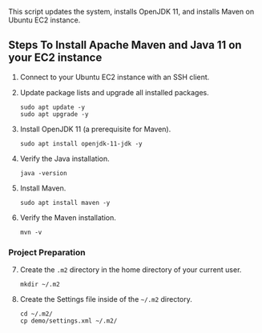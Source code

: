 This script updates the system, installs OpenJDK 11, and installs Maven on Ubuntu EC2 instance.

## Steps To Install Apache Maven and Java 11 on your EC2 instance

1. Connect to your Ubuntu EC2 instance with an SSH client.

2. Update package lists and upgrade all installed packages.

    ```
    sudo apt update -y
    sudo apt upgrade -y
    ```
3. Install OpenJDK 11 (a prerequisite for Maven).

    ```
    sudo apt install openjdk-11-jdk -y
    ```
4. Verify the Java installation.

   ```
   java -version
   ```
5. Install Maven.

    ```
    sudo apt install maven -y
    ```
6. Verify the Maven installation.

    ```
    mvn -v
    ```
### Project Preparation
7. Create the `.m2` directory in the home directory of your current user.

    ```
    mkdir ~/.m2
    ```
8. Create the Settings file inside of the `~/.m2` directory.

    ```
    cd ~/.m2/
    cp demo/settings.xml ~/.m2/
    ```
